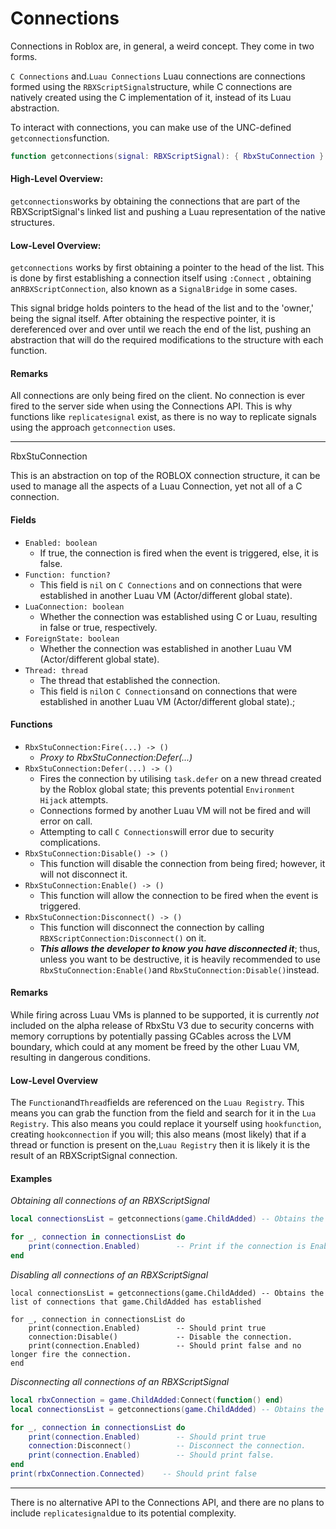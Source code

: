 # Connections
Connections in Roblox are, in general, a weird concept. They come in two forms.

`C Connections` and.`Luau Connections` Luau connections are connections formed using the `RBXScriptSignal`structure, while C connections are natively created using the C implementation of it, instead of its Luau abstraction.

To interact with connections, you can make use of the UNC-defined `getconnections`function.

```lua
function getconnections(signal: RBXScriptSignal): { RbxStuConnection }
```

#### High-Level Overview:

`getconnections`works by obtaining the connections that are part of the RBXScriptSignal's linked list and pushing a Luau representation of the native structures.

#### Low-Level Overview:

`getconnections` works by first obtaining a pointer to the head of the list. This is done by first establishing a connection itself using `:Connect` , obtaining an`RBXScriptConnection`, also known as a `SignalBridge` in some cases. 

This signal bridge holds pointers to the head of the list and to the 'owner,' being the signal itself. After obtaining the respective pointer, it is dereferenced over and over until we reach the end of the list, pushing an abstraction that will do the required modifications to the structure with each function.

#### Remarks

All connections are only being fired on the client. No connection is ever fired to the server side when using the Connections API. This is why functions like `replicatesignal` exist, as there is no way to replicate signals using the approach `getconnection` uses.

***

RbxStuConnection

This is an abstraction on top of the ROBLOX connection structure, it can be used to manage all the aspects of a Luau Connection, yet not all of a C connection.

#### Fields

* `Enabled: boolean`
  * If true, the connection is fired when the event is triggered, else, it is false.
* `Function: function?`
  * This field is `nil` on `C Connections` and on connections that were established in another Luau VM (Actor/different global state).
* `LuaConnection: boolean`
  * Whether the connection was established using C or Luau, resulting in false or true, respectively.
* `ForeignState: boolean`
  * Whether the connection was established in another Luau VM (Actor/different global state).
* `Thread: thread`
  * The thread that established the connection.
  * This field is `nil`on `C Connections`and on connections that were established in another Luau VM (Actor/different global state).;

#### Functions

* `RbxStuConnection:Fire(...) -> ()`
  * _Proxy to RbxStuConnection:Defer(...)_
* `RbxStuConnection:Defer(...) -> ()`
  * Fires the connection by utilising `task.defer` on a new thread created by the Roblox global state; this prevents potential `Environment Hijack` attempts.
  * Connections formed by another Luau VM will not be fired and will error on call.
  * Attempting to call `C Connections`will error due to security complications.
* `RbxStuConnection:Disable() -> ()`
  * This function will disable the connection from being fired; however, it will not disconnect it.
* `RbxStuConnection:Enable() -> ()`
  * This function will allow the connection to be fired when the event is triggered.
* `RbxStuConnection:Disconnect() -> ()`
  * This function will disconnect the connection by calling `RBXScriptConnection:Disconnect()` on it.
  * _**This allows the developer to know you have disconnected it**_; thus, unless you want to be destructive, it is heavily recommended to use `RbxStuConnection:Enable()`and `RbxStuConnection:Disable()`instead.

#### Remarks

While firing across Luau VMs is planned to be supported, it is currently _not_ included on the alpha release of RbxStu V3 due to security concerns with memory corruptions by potentially passing GCables across the LVM boundary, which could at any moment be freed by the other Luau VM, resulting in dangerous conditions.

#### Low-Level Overview

The `Function`and`Thread`fields are referenced on the `Luau Registry`. This means you can grab the function from the field and search for it in the `Lua Registry`. This also means you could replace it yourself using `hookfunction`, creating `hookconnection` if you will; this also means (most likely) that if a thread or function is present on the,`Luau Registry` then it is likely it is the result of an RBXScriptSignal connection.



#### Examples

_Obtaining all connections of an RBXScriptSignal_

```lua
local connectionsList = getconnections(game.ChildAdded) -- Obtains the list of connections that game.ChildAdded has established

for _, connection in connectionsList do
    print(connection.Enabled)        -- Print if the connection is Enabled
end

```

_Disabling all connections of an RBXScriptSignal_

<pre class="language-lua"><code class="lang-lua">local connectionsList = getconnections(game.ChildAdded) -- Obtains the list of connections that game.ChildAdded has established

for _, connection in connectionsList do
    print(connection.Enabled)        -- Should print true
    connection:Disable()             -- Disable the connection.
    print(connection.Enabled)        -- Should print false and no longer fire the connection.
end
</code></pre>

_Disconnecting all connections of an RBXScriptSignal_

```lua
local rbxConnection = game.ChildAdded:Connect(function() end)
local connectionsList = getconnections(game.ChildAdded) -- Obtains the list of connections that game.ChildAdded has established

for _, connection in connectionsList do
    print(connection.Enabled)        -- Should print true
    connection:Disconnect()          -- Disconnect the connection.
    print(connection.Enabled)        -- Should print false.
end
print(rbxConnection.Connected)    -- Should print false
```

***

There is no alternative API to the Connections API, and there are no plans to include `replicatesignal`due to its potential complexity.